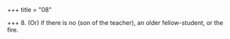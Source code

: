 +++
title = "08"

+++
8. (Or) if there is no (son of the teacher), an older fellow-student, or the fire.
